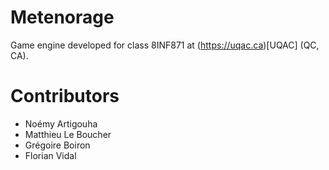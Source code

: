 # Metenorage
Game engine developed for class 8INF871 at (https://uqac.ca)[UQAC] (QC, CA).

# Contributors

- Noémy Artigouha
- Matthieu Le Boucher
- Grégoire Boiron
- Florian Vidal
